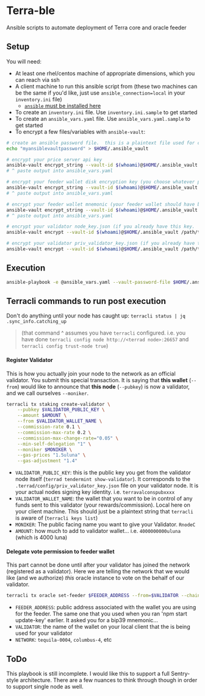 # Terra-ble

Ansible scripts to automate deployment of Terra core and oracle feeder

## Setup

You will need:
* At least one rhel/centos machine of appropriate dimensions, which you can reach via ssh
* A client machine to run this ansible script from (these two machines can be the same if you'd like, just use `ansible_connection=local` in your `inventory.ini` file)
  * [`ansible` must be installed here](https://docs.ansible.com/ansible/latest/installation_guide/intro_installation.html)
* To create an `inventory.ini` file.  Use `inventory.ini.sample` to get started
* To create an `ansible_vars.yaml` file. Use `ansible_vars.yaml.sample` to get started
* To encrypt a few files/variables with `ansible-vault`:
```bash
# create an ansible password file.  this is a plaintext file used for convenience.  you can alternatively just store this in your hand and asked to be prompted for your password in all ansible-vault commands
echo "myansiblevaultpassword" > $HOME/.ansible_vault

# encrypt your price server api key
ansible-vault encrypt_string --vault-id $(whoami)@$HOME/.ansible_vault '29384xxxxx90234' --name 'api_key'
# ^ paste output into ansible_vars.yaml 

# encrypt your feeder wallet disk encryption key (you choose whatever password you want to use here)
ansible-vault encrypt_string --vault-id $(whoami)@$HOME/.ansible_vault 'oraclepassword' --name 'feeder_encryption_key'
# ^ paste output into ansible_vars.yaml 

# encrypt your feeder wallet mnemonic (your feeder wallet should have been pre-created and you should have mnemonic written down)
ansible-vault encrypt_string --vault-id $(whoami)@$HOME/.ansible_vault 'some long mnemonic lots of words' --name 'feeder_mnemonic'
# ^ paste output into ansible_vars.yaml

# encrypt your validator node_key.json (if you already have this key.  if not, and you are starting fresh, skip)
ansible-vault encrypt --vault-id $(whoami)@$HOME/.ansible_vault /path/to/node_key.json

# encrypt your validator priv_validator_key.json (if you already have this key.  if not, and you are starting fresh, skip)
ansible-vault encrypt --vault-id $(whoami)@$HOME/.ansible_vault /path/to/priv_validator_key.json

```

## Execution

```bash
ansible-playbook -e @ansible_vars.yaml --vault-password-file $HOME/.ansible_vault terra-deploy.yaml 
```


## Terracli commands to run post execution 

Don't do anything until your node has caught up:  `terracli status | jq .sync_info.catching_up`
> (that command ^ assumes you have `terracli` configured.  i.e. you have done `terracli config node http://<terrad node>:26657` and `terracli config trust-node true`)


#### Register Validator

This is how you actually join your node to the network as an official validator.  You submit this special transaction.  It is saying that **this wallet** (`--from`) would like to announce that **this node** (`--pubkey`) is now a validator, and we call ourselves `--moniker`.  
```bash
terracli tx staking create-validator \
	--pubkey $VALIDATOR_PUBLIC_KEY \
	--amount $AMOUNT \
	--from $VALIDATOR_WALLET_NAME \
	--commission-rate 0.1 \
	--commission-max-rate 0.2 \
	--commission-max-change-rate="0.05" \
	--min-self-delegation "1" \
	--moniker $MONIKER \
	--gas-prices "1.5uluna" \
	--gas-adjustment "1.4" 
```
* `VALIDATOR_PUBLIC_KEY`: this is the public key you get from the validator node itself (`terrad tendermint show-validator`).  It corresponds to the `.terrad/config/priv_validator_key.json` file on your validator node.  It is your actual nodes signing key identity.  i.e. `terravalconspubxxxx`
* `VALIDATOR_WALLET_NAME`:  the wallet that you want to be in control of any funds sent to this validator (your rewards/commission).  Local here on your client machine.  This should just be a plaintext string that `terracli` is aware of (`terracli keys list`)
* `MONIKER`: The public facing name you want to give your Validator.  `RnodeC`
* `AMOUNT`: how much to add to validator wallet... i.e. `4000000000uluna` (which is 4000 luna)

#### Delegate vote permission to feeder wallet
This part cannot be done until after your validator has joined the network (registered as a validator).  Here we are telling the network that we would like (and we authorize) *this* oracle instance to vote on the behalf of our validator.  

```bash
terracli tx oracle set-feeder $FEEDER_ADDRESS --from=$VALIDATOR --chain-id $NETWORK --fees="30000uluna"
```
* `FEEDER_ADDRESS`: public address associated with the wallet you are using for the feeder.  The same one that you used when you ran 'npm start update-key' earlier.  It asked you for a bip39 mnemonic... 
* `VALIDATOR`: the name of the wallet on your local client that the is being used for your validator
* `NETWORK`: `tequila-0004`, `columbus-4`, etc

## ToDo

This playbook is still incomplete.  I would like this to support a full Sentry-style architecture.  There are a few nuances to think through though in order to support single node as well.  